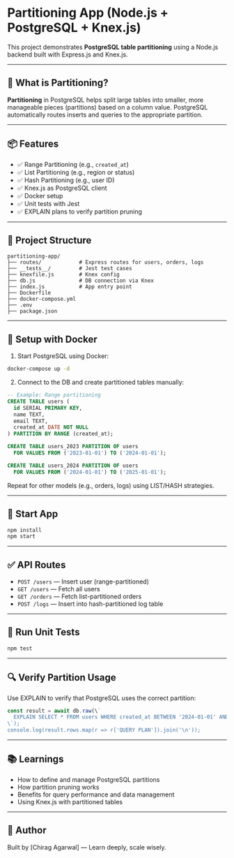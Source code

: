 # Partitioning App (Node.js + PostgreSQL + Knex.js)

This project demonstrates **PostgreSQL table partitioning** using a Node.js backend built with Express.js and Knex.js.

---

## 🧠 What is Partitioning?

**Partitioning** in PostgreSQL helps split large tables into smaller, more manageable pieces (partitions) based on a column value. PostgreSQL automatically routes inserts and queries to the appropriate partition.

---

## 📦 Features

- ✅ Range Partitioning (e.g., `created_at`)
- ✅ List Partitioning (e.g., region or status)
- ✅ Hash Partitioning (e.g., user ID)
- ✅ Knex.js as PostgreSQL client
- ✅ Docker setup
- ✅ Unit tests with Jest
- ✅ EXPLAIN plans to verify partition pruning

---

## 📁 Project Structure

```
partitioning-app/
├── routes/            # Express routes for users, orders, logs
├── __tests__/         # Jest test cases
├── knexfile.js        # Knex config
├── db.js              # DB connection via Knex
├── index.js           # App entry point
├── Dockerfile
├── docker-compose.yml
├── .env
├── package.json
```

---

## 🐳 Setup with Docker

1. Start PostgreSQL using Docker:

```bash
docker-compose up -d
```

2. Connect to the DB and create partitioned tables manually:

```sql
-- Example: Range partitioning
CREATE TABLE users (
  id SERIAL PRIMARY KEY,
  name TEXT,
  email TEXT,
  created_at DATE NOT NULL
) PARTITION BY RANGE (created_at);

CREATE TABLE users_2023 PARTITION OF users
  FOR VALUES FROM ('2023-01-01') TO ('2024-01-01');

CREATE TABLE users_2024 PARTITION OF users
  FOR VALUES FROM ('2024-01-01') TO ('2025-01-01');
```

Repeat for other models (e.g., orders, logs) using LIST/HASH strategies.

---

## 🚀 Start App

```bash
npm install
npm start
```

---

## ✅ API Routes

- `POST /users` — Insert user (range-partitioned)
- `GET /users` — Fetch all users
- `GET /orders` — Fetch list-partitioned orders
- `POST /logs` — Insert into hash-partitioned log table

---

## 🧪 Run Unit Tests

```bash
npm test
```

---

## 🔍 Verify Partition Usage

Use EXPLAIN to verify that PostgreSQL uses the correct partition:

```js
const result = await db.raw(\`
  EXPLAIN SELECT * FROM users WHERE created_at BETWEEN '2024-01-01' AND '2024-12-31';
\`);
console.log(result.rows.map(r => r['QUERY PLAN']).join('\n'));
```

---

## 📚 Learnings

- How to define and manage PostgreSQL partitions
- How partition pruning works
- Benefits for query performance and data management
- Using Knex.js with partitioned tables

---

## 🙌 Author

Built by [Chirag Agarwal] — Learn deeply, scale wisely.
